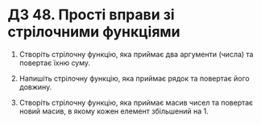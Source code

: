 # ДЗ 48. Прості вправи зі стрілочними функціями

1. Створіть стрілочну функцію, яка приймає два аргументи (числа) та повертає їхню суму.

2. Напишіть стрілочну функцію, яка приймає рядок та повертає його довжину.

3. Створіть стрілочну функцію, яка приймає масив чисел та повертає новий масив, в якому кожен елемент збільшений на 1.